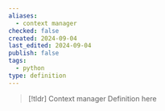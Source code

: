 ```yaml
---
aliases:
  - context manager
checked: false
created: 2024-09-04
last_edited: 2024-09-04
publish: false
tags:
  - python
type: definition
---
```

>[!tldr] Context manager
>Definition here

